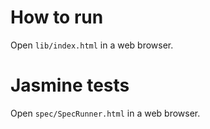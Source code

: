 # How to run
Open `lib/index.html` in a web browser.

# Jasmine tests
Open `spec/SpecRunner.html` in a web browser.